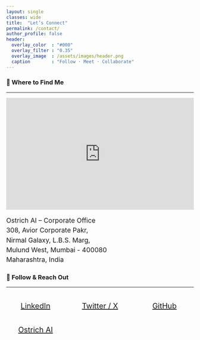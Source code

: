 ```yaml
---
layout: single
classes: wide
title:  "Let’s Connect"
permalink: /contact/
author_profile: false
header:
  overlay_color  : "#000"
  overlay_filter : "0.35"
  overlay_image  : /assets/images/header.png
  caption        : "Follow · Meet · Collaborate"
---
```


### 📍 Where to Find Me
---

<div style="display:flex;flex-wrap:wrap;gap:1rem">

<div style="flex:1 1 360px;min-width:280px">
<iframe
  src="https://www.google.com/maps/embed?pb=!1m18!1m12!1m3!1d3768.5263231806!2d72.9413734!3d19.1722008!2m3!1f0!2f0!3f0!3m2!1i1024!2i768!4f13.1!3m3!1m2!1s0x3be7b900111d2079%3A0xca415a70d9c4c385!2sOstrich%20AI!5e0!3m2!1sen!2sin!4v1751377000021!5m2!1sen!2sin"
  width="100%" height="300" style="border:0"
  loading="lazy" referrerpolicy="no-referrer-when-downgrade">
</iframe>
</div>

<div style="flex:1 1 280px;min-width:260px;display:flex;align-items:center">
  <p style="margin:0;font-size:1.1rem;line-height:1.5">
  Ostrich AI – Corporate Office<br/>
  308, Avior Corporate Pakr,<br/>
  Nirmal Galaxy, L.B.S. Marg,<br/>
  Mulund West, Mumbai - 400080<br/>
  Maharashtra, India
  </p>
</div>

</div>

### 📣 Follow & Reach Out
---

<div style="display:grid;grid-template-columns:repeat(auto-fit,minmax(140px,1fr));gap:1rem;text-align:center;font-size:1.25rem">

<a href="https://linkedin.com/in/thakkarmihir" target="_blank" rel="noopener">
  <i class="fab fa-linkedin fa-2x"></i><br/>LinkedIn
</a>

<a href="https://twitter.com/0xmthakkar" target="_blank" rel="noopener">
  <i class="fab fa-twitter fa-2x"></i><br/>Twitter&nbsp;/&nbsp;X
</a>

<a href="https://github.com/mihir-ai-lab" target="_blank" rel="noopener">
  <i class="fab fa-github fa-2x"></i><br/>GitHub
</a>

<a href="https://ostrich-ai.com" target="_blank" rel="noopener">
  <i class="fas fa-globe fa-2x"></i><br/>Ostrich&nbsp;AI
</a>

</div>
